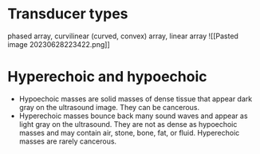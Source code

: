 # Transducer types
phased array, curvilinear (curved, convex) array, linear array
![[Pasted image 20230628223422.png]]
# Hyperechoic and hypoechoic
- Hypoechoic masses are solid masses of dense tissue that appear dark gray on the ultrasound image. They can be cancerous. 
- Hyperechoic masses bounce back many sound waves and appear as light gray on the ultrasound. They are not as dense as hypoechoic masses and may contain air, stone, bone, fat, or fluid. Hyperechoic masses are rarely cancerous.